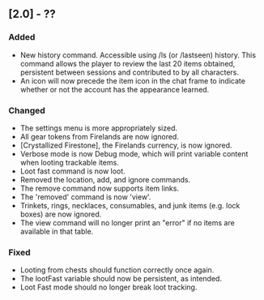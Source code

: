 ## [2.0] - ??
### Added
- New history command. Accessible using /ls (or /lastseen) history. This command allows the player to review the last 20 items obtained, persistent between sessions and contributed to by all characters.
- An icon will now precede the item icon in the chat frame to indicate whether or not the account has the appearance learned.

### Changed
- The settings menu is more appropriately sized.
- All gear tokens from Firelands are now ignored.
- [Crystallized Firestone], the Firelands currency, is now ignored.
- Verbose mode is now Debug mode, which will print variable content when looting trackable items.
- Loot fast command is now loot.
- Removed the location, add, and ignore commands.
- The remove command now supports item links.
- The 'removed' command is now 'view'.
- Trinkets, rings, necklaces, consumables, and junk items (e.g. lock boxes) are now ignored.
- The view command will no longer print an "error" if no items are available in that table.

### Fixed
- Looting from chests should function correctly once again.
- The lootFast variable should now be persistent, as intended.
- Loot Fast mode should no longer break loot tracking.